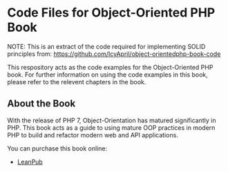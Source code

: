 # Code Files for Object-Oriented PHP Book

NOTE: This is an extract of the code required for implementing SOLID principles from: https://github.com/IcyApril/object-orientedphp-book-code

This respository acts as the code examples for the Object-Oriented PHP book. For further information on using the code examples in this book, please refer to the relevent chapters in the book.

## About the Book

With the release of PHP 7, Object-Orientation has matured significantly in PHP. This book acts as a guide to using mature OOP practices in modern PHP to build and refactor modern web and API applications.

You can purchase this book online:

* [LeanPub](https://leanpub.com/object-orientedphp/)
